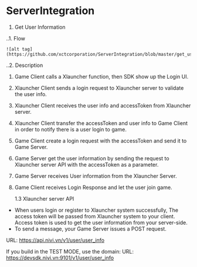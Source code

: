 # ServerIntegration

1. Get User Information

..1. Flow
	
	![alt tag](https://github.com/xctcorporation/ServerIntegration/blob/master/get_user_info.png)
	
..2. Description 

1. Game Client calls a Xlauncher function, then SDK show up the Login UI.

2. Xlauncher Client sends a login request to Xlauncher server to validate the user info.

3. Xlauncher Client  receives the user info and accessToken from Xlauncher server.

4. Xlauncher Client transfer the accessToken and user info to Game Client in order to notify there is a user login to game.

5. Game Client create a login request with the accessToken and send it to Game Server.

6. Game Server get the user information by sending the request to Xlauncher server API with the accessToken as a parameter.

7. Game Server receives User information from the Xlauncher Server.
8. Game Client receives Login Response and let the user join game.

	1.3 Xlauncher server API
- When users login or register to Xlauncher system successfully, The access token will be passed from Xlauncher system to your client. Access token is used to get the user information from your server-side.  
- To send a message, your Game Server issues a POST request.

URL: https://api.nivi.vn/v1/user/user_info

If you build in the TEST MODE, use the domain:
URL: https://devsdk.nivi.vn:9101/v1/user/user_info	
